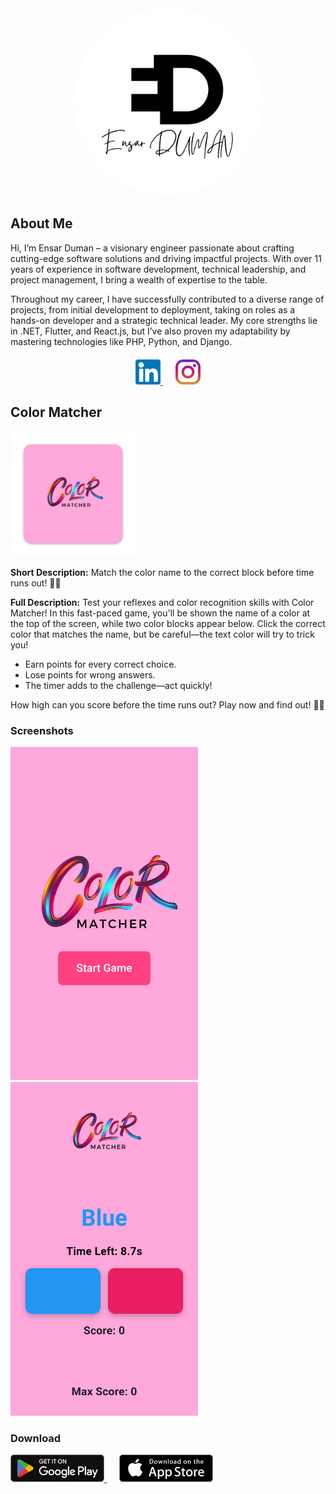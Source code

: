 <div style="text-align: center;">
    <img src="assets/logo.png" alt="Ensar Duman Logo" width="300" style="border-radius: 50%; background-color: white;">
</div>

## About Me

Hi, I’m Ensar Duman – a visionary engineer passionate about crafting cutting-edge software solutions and driving impactful projects. With over 11 years of experience in software development, technical leadership, and project management, I bring a wealth of expertise to the table.

Throughout my career, I have successfully contributed to a diverse range of projects, from initial development to deployment, taking on roles as a hands-on developer and a strategic technical leader. My core strengths lie in .NET, Flutter, and React.js, but I’ve also proven my adaptability by mastering technologies like PHP, Python, and Django.

<div style="text-align: center; margin-top: 20px;">
    <a href="https://www.linkedin.com/in/ensarduman/" target="_blank" style="margin-right: 20px;">
        <img src="assets/linkedin.png" alt="LinkedIn Profile" width="40">
    </a>
    <a href="https://www.instagram.com/ensarduman/" target="_blank">
        <img src="assets/instagram.png" alt="Instagram Profile" width="40">
    </a>
</div>

## Color Matcher

<img src="assets/color_matcher/logo.png" alt="Color Matcher Logo" width="200">

**Short Description:** Match the color name to the correct block before time runs out! 🎨✨

**Full Description:** Test your reflexes and color recognition skills with Color Matcher! In this fast-paced game, you'll be shown the name of a color at the top of the screen, while two color blocks appear below. Click the correct color that matches the name, but be careful—the text color will try to trick you!

- Earn points for every correct choice.
- Lose points for wrong answers.
- The timer adds to the challenge—act quickly!

How high can you score before the time runs out? Play now and find out! 🎨✨

### Screenshots

<img src="assets/color_matcher/ss1.png" alt="Color Matcher Launch" width="300">
<img src="assets/color_matcher/ss2.png" alt="Color Matcher Game Play" width="300">

### Download

<a href="https://play.google.com/store/apps/details?id=com.ensarduman.color_matcher" target="_blank" style="margin-right: 20px;">
    <img src="assets/googleplay.png" alt="Google Play" width="150">
</a>
<a href="#">
    <img src="assets/appstore.png" alt="App Store" width="150">
</a>

